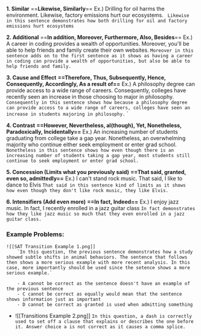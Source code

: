 **1. Similar**
	==**Likewise, Similarly**==
		 Ex.) Drilling for oil harms the environment. Likewise, factory emissions hurt our ecosystems.
	` Likewise in this sentence demonstrates how both drilling for oil and factory emissions hurt ecosystems`


**2. Additional**
	==**In addition, Moreover, Furthermore, Also, Besides**==
		Ex.) A career in coding provides a wealth of opportunities. Moreover, you'll be able to help friends and family create their own websites.
	`Moreover in this sentence adds on to the first sentence as it shows as having a career in coding can provide a wealth of opportunities, but also be able to help friends and family.`


**3. Cause and Effect**
	**==Therefore, Thus, Subsequently, Hence, Consequently, Accordingly, As a result of==**
		Ex.) A philosophy degree can provide access to a wide range of careers. Consequently, colleges have recently seen an increase in those choosing to major in philosophy.
	`Consequently in this sentence shows how because a philosophy degree can provide access to a wide range of careers, colleges have seen an increase in students majoring in philosophy.`
`

**4. Contrast**
	**==However, Nevertheless, al(though), Yet, Nonetheless, Paradoxically, Incidentally==**
		Ex.) An increasing number of students graduating from college take a gap year. Nonetheless, an overwhelming majority who continue either seek employment or enter grad school. 
	`Nonetheless in this sentence shows how even though there is an increasing number of students taking a gap year, most students still continue to seek employment or enter grad school.`


**5. Concession (Limits what you previously said)**
	**==That said, granted, even so, admittedly==**
		Ex.) I can't stand rock music. That said, I like to dance to Elvis
	`That said in this sentence kind of limits as it shows how even though they don't like rock music, they like Elvis.`


**6. Intensifiers (Add even more)**
	**==In fact, Indeed==**
		Ex.) I enjoy jazz music. In fact, I recently enrolled in a jazz guitar class
	`In fact demonstrates how they like jazz music so much that they even enrolled in a jazz guitar class.`
### Example Problems:

	![[SAT Transition Example 1.png]]
		`In this question, the previous sentence demonstrates how a study showed subtle shifts in animal behaviors. The sentence that follows then shows a more serious example with more recent analysis. In this case, more importantly should be used since the setence shows a more serious example.`

		- A cannot be correct as the sentence doesn't have an example of          the previous sentence
		- C cannot be correct as equally would mean that the sentence             shows information just as important
		- D cannot be correct as granted is used when admitting something


- ![[Transitions Example 2.png]]
	`In this question, a dash is correctly used to set off a clause that explains or describes the one before it. Answer choice a is not correct as it causes a comma splice. `